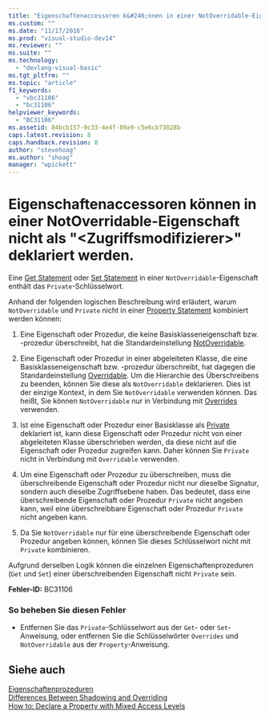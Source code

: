 ```yaml
---
title: "Eigenschaftenaccessoren k&#246;nnen in einer NotOverridable-Eigenschaft nicht als &quot;&lt;Zugriffsmodifizierer&gt;&quot; deklariert werden. | Microsoft Docs"
ms.custom: ""
ms.date: "11/17/2016"
ms.prod: "visual-studio-dev14"
ms.reviewer: ""
ms.suite: ""
ms.technology: 
  - "devlang-visual-basic"
ms.tgt_pltfrm: ""
ms.topic: "article"
f1_keywords: 
  - "vbc31106"
  - "bc31106"
helpviewer_keywords: 
  - "BC31106"
ms.assetid: 84bcb157-9c33-4e4f-89a9-c5e6cb73028b
caps.latest.revision: 8
caps.handback.revision: 8
author: "stevehoag"
ms.author: "shoag"
manager: "wpickett"
---
```

# Eigenschaftenaccessoren k&#246;nnen in einer NotOverridable-Eigenschaft nicht als &quot;&lt;Zugriffsmodifizierer&gt;&quot; deklariert werden.
Eine [Get Statement](../../visual-basic/language-reference/statements/get-statement.md) oder [Set Statement](../../visual-basic/language-reference/statements/set-statement.md) in einer `NotOverridable`\-Eigenschaft enthält das `Private`\-Schlüsselwort.  
  
 Anhand der folgenden logischen Beschreibung wird erläutert, warum `NotOverridable` und `Private` nicht in einer [Property Statement](../../visual-basic/language-reference/statements/property-statement.md) kombiniert werden können:  
  
1.  Eine Eigenschaft oder Prozedur, die keine Basisklasseneigenschaft bzw. \-prozedur überschreibt, hat die Standardeinstellung [NotOverridable](../../visual-basic/language-reference/modifiers/notoverridable.md).  
  
2.  Eine Eigenschaft oder Prozedur in einer abgeleiteten Klasse, die eine Basisklasseneigenschaft bzw. \-prozedur überschreibt, hat dagegen die Standardeinstellung [Overridable](../../visual-basic/language-reference/modifiers/overridable.md). Um die Hierarchie des Überschreibens zu beenden, können Sie diese als `NotOverridable` deklarieren. Dies ist der einzige Kontext, in dem Sie `NotOverridable` verwenden können. Das heißt, Sie können `NotOverridable` nur in Verbindung mit [Overrides](../../visual-basic/language-reference/modifiers/overrides.md) verwenden.  
  
3.  Ist eine Eigenschaft oder Prozedur einer Basisklasse als [Private](../../visual-basic/language-reference/modifiers/private.md) deklariert ist, kann diese Eigenschaft oder Prozedur nicht von einer abgeleiteten Klasse überschrieben werden, da diese nicht auf die Eigenschaft oder Prozedur zugreifen kann. Daher können Sie `Private` nicht in Verbindung mit `Overridable` verwenden.  
  
4.  Um eine Eigenschaft oder Prozedur zu überschreiben, muss die überschreibende Eigenschaft oder Prozedur nicht nur dieselbe Signatur, sondern auch dieselbe Zugriffsebene haben. Das bedeutet, dass eine überschreibende Eigenschaft oder Prozedur `Private` nicht angeben kann, weil eine überschreibbare Eigenschaft oder Prozedur `Private` nicht angeben kann.  
  
5.  Da Sie `NotOverridable` nur für eine überschreibende Eigenschaft oder Prozedur angeben können, können Sie dieses Schlüsselwort nicht mit `Private` kombinieren.  
  
 Aufgrund derselben Logik können die einzelnen Eigenschaftenprozeduren \(`Get` und `Set`\) einer überschreibenden Eigenschaft nicht `Private` sein.  
  
 **Fehler\-ID:** BC31106  
  
### So beheben Sie diesen Fehler  
  
-   Entfernen Sie das `Private`\-Schlüsselwort aus der `Get`\- oder `Set`\-Anweisung, oder entfernen Sie die Schlüsselwörter `Overrides` und `NotOverridable` aus der `Property`\-Anweisung.  
  
## Siehe auch  
 [Eigenschaftenprozeduren](../../visual-basic/programming-guide/language-features/procedures/property-procedures.md)   
 [Differences Between Shadowing and Overriding](../../visual-basic/programming-guide/language-features/declared-elements/differences-between-shadowing-and-overriding.md)   
 [How to: Declare a Property with Mixed Access Levels](../../visual-basic/programming-guide/language-features/procedures/how-to-declare-a-property-with-mixed-access-levels.md)